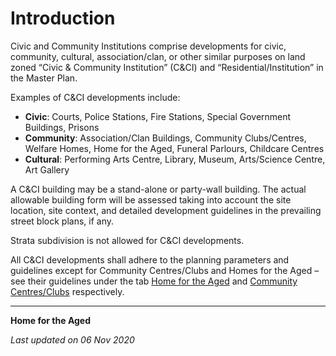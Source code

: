 # Introduction

Civic and Community Institutions comprise developments for civic, community, cultural, association/clan, or other similar purposes on land zoned “Civic & Community Institution” (C&CI) and “Residential/Institution” in the Master Plan.

Examples of C&CI developments include:

- **Civic**: Courts, Police Stations, Fire Stations, Special Government Buildings, Prisons
- **Community**: Association/Clan Buildings, Community Clubs/Centres, Welfare Homes, Home for the Aged, Funeral Parlours, Childcare Centres
- **Cultural**: Performing Arts Centre, Library, Museum, Arts/Science Centre, Art Gallery

A C&CI building may be a stand-alone or party-wall building. The actual allowable building form will be assessed taking into account the site location, site context, and detailed development guidelines in the prevailing street block plans, if any.

Strata subdivision is not allowed for C&CI developments.

All C&CI developments shall adhere to the planning parameters and guidelines except for Community Centres/Clubs and Homes for the Aged – see their guidelines under the tab [Home for the Aged](https://www.ura.gov.sg/Corporate/Guidelines/Development-Control/Non-Residential/C-CI/Home) and [Community Centres/Clubs](https://www.ura.gov.sg/Corporate/Guidelines/Development-Control/Non-Residential/C-CI/CC) respectively.

---

**Home for the Aged**

*Last updated on 06 Nov 2020*
